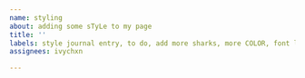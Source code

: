 ```yaml
---
name: styling
about: adding some sTyLe to my page
title: ''
labels: style journal entry, to do, add more sharks, more COLOR, font looks ugly
assignees: ivychxn

---
```



